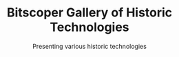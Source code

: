 <div align="center">

# Bitscoper Gallery of Historic Technologies

Presenting various historic technologies

</div>
